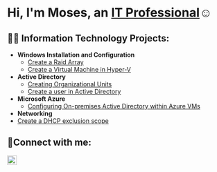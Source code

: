 <h1>Hi, I'm Moses, an <a href="https://burgerking.com">IT Professional</a>☺</h1>

<h2>👨‍💻 Information Technology Projects:</h2>

- <b>Windows Installation and Configuration</b>
  - [Create a Raid Array](https://github.com/mosesestrada/RaidArray)
  - [Create a Virtual Machine in Hyper-V](https://github.com/mosesestrada/Virtualmachine)
- <b>Active Directory</b>
  - [Creating Organizational Units](https://github.com/mosesestrada/organizationalunits)
  - [Create a user in Active Directory](https://github.com/mosesestrada/useraccounts)
- <b>Microsoft Azure</b>
  - [Configuring On-premises Active Directory within Azure VMs](https://github.com/mosesestrada/Configuring-On-premises-Active-Directory-within-Azure-VMs) 
- <b>Networking</b>
 - [Create a DHCP exclusion scope](https://github.com/mosesestrada/ipexclusion)
<h2>🤳Connect with me:</h2>


[<img align="left" alt="mosesestrada | LinkedIn" width="22px" src="https://cdn.jsdelivr.net/npm/simple-icons@v3/icons/linkedin.svg" />][linkedin]



[linkedin]: https://www.burgerking.com

<!--

-->
